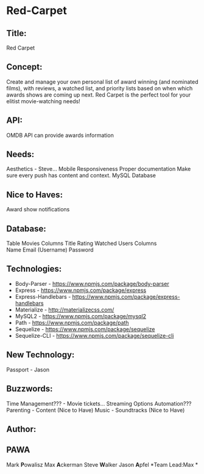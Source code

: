 # Red-Carpet

## Title:
Red Carpet

## Concept:
Create and manage your own personal list of award winning (and nominated films), with reviews, a watched list, and priority lists based on when which awards shows are coming up next. Red Carpet is the perfect tool for your elitist movie-watching needs!

## API:
OMDB API can provide awards information

## Needs:
Aesthetics - Steve…
Mobile Responsiveness
Proper documentation
Make sure every push has content and context.
MySQL Database

## Nice to Haves:
Award show notifications

## Database:
Table
	Movies
        Columns
	        Title
	        Rating
	        Watched
	Users
		Columns		
            Name
			Email (Username)
			Password

## Technologies:
* Body-Parser - https://www.npmjs.com/package/body-parser
* Express - https://www.npmjs.com/package/express
* Express-Handlebars - https://www.npmjs.com/package/express-handlebars
* Materialize - http://materializecss.com/
* MySQL2 - https://www.npmjs.com/package/mysql2
* Path - https://www.npmjs.com/package/path
* Sequelize - https://www.npmjs.com/package/sequelize
* Sequelize-CLI - https://www.npmjs.com/package/sequelize-cli

## New Technology:
Passport - Jason

## Buzzwords:
Time Management??? - Movie tickets… Streaming Options
Automation???
Parenting - Content (Nice to Have)
Music - Soundtracks (Nice to Have)

## Author:
## PAWA
Mark **P**owalisz
Max **A**ckerman
Steve **W**alker
Jason **A**pfel
  *Team Lead:Max *



